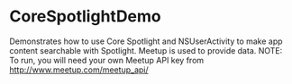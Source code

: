 # CoreSpotlightDemo
Demonstrates how to use Core Spotlight and NSUserActivity to make app content searchable with Spotlight. 
Meetup is used to provide data. 
NOTE: To run, you will need your own Meetup API key from http://www.meetup.com/meetup_api/ 
